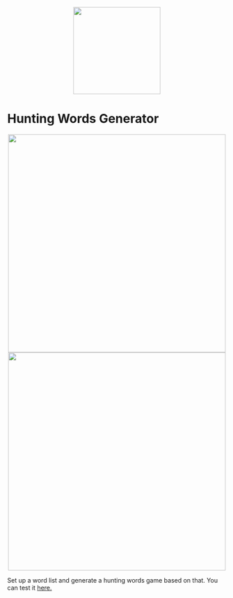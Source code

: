 <p align="center">
  <img src="https://i.imgur.com/8NG8JBC.png" width="200px" height="auto" />
</p>
<h1>Hunting Words Generator</h1>
<p align="center" >
  <img src="https://i.imgur.com/4qUhJkV.png" width="500px" height="auto" />
  <br />
  <img src="https://i.imgur.com/zSarCvt.png" width="500px" height="auto" />
</p>
<p>
Set up a word list and generate a hunting words game based on that.
You can test it <a href="https://douglas-42.github.io/HuntingWords/">here.</a>
</p>
